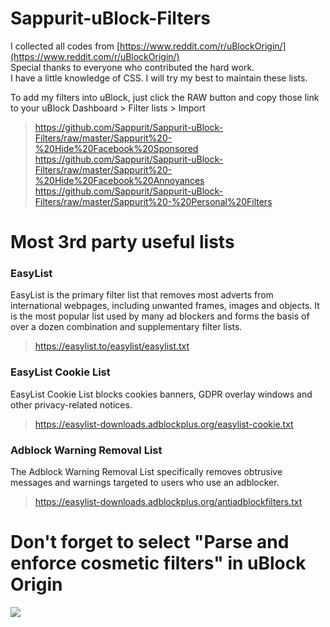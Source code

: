 # Sappurit-uBlock-Filters
I collected all codes from [https://www.reddit.com/r/uBlockOrigin/](https://www.reddit.com/r/uBlockOrigin/)                
Special thanks to everyone who contributed the hard work.  
I have a little knowledge of CSS. I will try my best to maintain these lists.

To add my filters into uBlock, just click the RAW button and copy those link to your uBlock Dashboard > Filter lists > Import  
> https://github.com/Sappurit/Sappurit-uBlock-Filters/raw/master/Sappurit%20-%20Hide%20Facebook%20Sponsored
> https://github.com/Sappurit/Sappurit-uBlock-Filters/raw/master/Sappurit%20-%20Hide%20Facebook%20Annoyances
> https://github.com/Sappurit/Sappurit-uBlock-Filters/raw/master/Sappurit%20-%20Personal%20Filters
>


# **Most 3rd party useful lists**

### **EasyList**
EasyList is the primary filter list that removes most adverts from international webpages, including unwanted frames, images and objects. It is the most popular list used by many ad blockers and forms the basis of over a dozen combination and supplementary filter lists.  
> https://easylist.to/easylist/easylist.txt

### **EasyList Cookie List**
EasyList Cookie List blocks cookies banners, GDPR overlay windows and other privacy-related notices.
> https://easylist-downloads.adblockplus.org/easylist-cookie.txt

### **Adblock Warning Removal List**
The Adblock Warning Removal List specifically removes obtrusive messages and warnings targeted to users who use an adblocker.
> https://easylist-downloads.adblockplus.org/antiadblockfilters.txt


# **Don't forget to select "Parse and enforce cosmetic filters" in uBlock Origin**

![](https://i.imgur.com/HLzg7O5.png)

